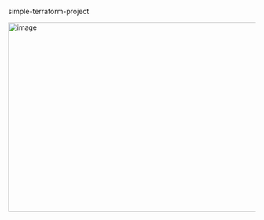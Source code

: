 simple-terraform-project


<img width="1131" height="386" alt="image" src="https://github.com/user-attachments/assets/cd1c651e-ef2b-4b17-b560-37a634565a45" />





